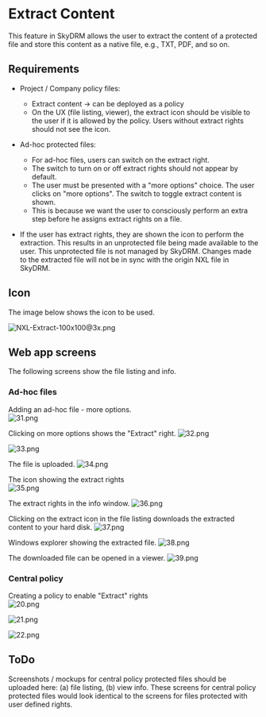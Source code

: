 # Extract Content  
  
This feature in SkyDRM allows the user to extract the content of a protected file and store this content as a native file, e.g., TXT, PDF, and so on.  
  
## Requirements  
  
* Project / Company policy files:
    + Extract content -> can be deployed as a policy
    + On the UX (file listing, viewer), the extract icon should be visible to the user if it is allowed by the policy. Users without extract rights should not see the icon.
* Ad-hoc protected files:
    + For ad-hoc files, users can switch on the extract right. 
    + The switch to turn on or off extract rights should not appear by default.
    + The user must be presented with a "more options" choice. The user clicks on "more options". The switch to toggle extract content is shown. 
    + This is because we want the user to consciously perform an extra step before he assigns extract rights on a file.

* If the user has extract rights, they are shown the icon to perform the extraction. This results in an unprotected file being made available to the user. This unprotected file is not managed by SkyDRM. Changes made to the extracted file will not be in sync with the origin NXL file in SkyDRM.
  
## Icon
  
The image below shows the icon to be used.  
  
![NXL-Extract-100x100@3x.png](https://bitbucket.org/repo/dBgzdj/images/3662021261-NXL-Extract-100x100@3x.png)  
  
## Web app screens  
  
The following screens show the file listing and info.  
  
### Ad-hoc files   
   
Adding an ad-hoc file - more options.  
![31.png](https://bitbucket.org/repo/dBgzdj/images/424669173-31.png)  
  
Clicking on more options shows the "Extract" right. 
![32.png](https://bitbucket.org/repo/dBgzdj/images/3252173136-32.png)  
  
![33.png](https://bitbucket.org/repo/dBgzdj/images/1766475393-33.png)
  
The file is uploaded.
![34.png](https://bitbucket.org/repo/dBgzdj/images/4078174825-34.png)  

The icon showing the extract rights  
![35.png](https://bitbucket.org/repo/dBgzdj/images/4174270794-35.png)
    
The extract rights in the info window. 
![36.png](https://bitbucket.org/repo/dBgzdj/images/3253793906-36.png)
    
Clicking on the extract icon in the file listing downloads the extracted content to your hard disk. 
![37.png](https://bitbucket.org/repo/dBgzdj/images/2788829440-37.png)  
    
Windows explorer showing the extracted file. 
![38.png](https://bitbucket.org/repo/dBgzdj/images/2104158112-38.png) 
  
The downloaded file can be opened in a viewer. 
![39.png](https://bitbucket.org/repo/dBgzdj/images/3105258550-39.png)
    
### Central policy 
   
Creating a policy to enable "Extract" rights  
![20.png](https://bitbucket.org/repo/dBgzdj/images/2078682016-20.png)    
  
![21.png](https://bitbucket.org/repo/dBgzdj/images/1297874556-21.png)  
  
![22.png](https://bitbucket.org/repo/dBgzdj/images/3231042867-22.png)

## ToDo  
  
Screenshots / mockups for central policy protected files should be uploaded here: (a) file listing, (b) view info. These screens for central policy protected files would look identical to the screens for files protected with user defined rights.